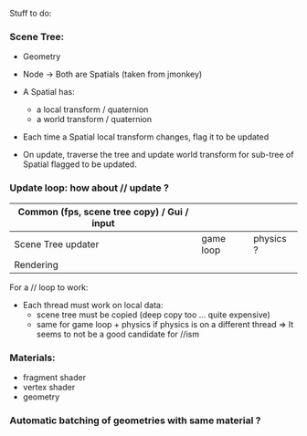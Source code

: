 Stuff to do:

### Scene Tree:
  - Geometry
  - Node
  -> Both are Spatials (taken from jmonkey)
  
  - A Spatial has: 
     - a local transform / quaternion
     - a world transform / quaternion
  
  - Each time a Spatial local transform changes, flag it to be updated
  - On update, traverse the tree and update world transform for sub-tree of Spatial flagged to be updated.
  
### Update loop: how about // update ?

| Common (fps, scene tree copy) / Gui / input   | | |
|-----------------------------------------------|-|-| 
| Scene Tree  updater  |  game loop | physics ? |
| Rendering            |
  
For a // loop to work:
 + Each thread must work on local data:
   - scene tree must be copied (deep copy too ... quite expensive)
   - same for game loop + physics if physics is on a different thread
   => It seems to not be a good candidate for //ism

### Materials:
 - fragment shader
 - vertex shader
 - geometry
 
### Automatic batching of geometries with same material ?

